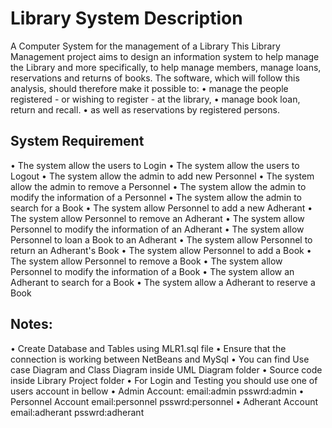 # Library System Description
A Computer System for the management of a Library
This Library Management project aims to design an information system to help manage the Library and more specifically, to help manage members, manage loans, reservations and returns of books.
The software, which will follow this analysis, should therefore make it possible to:
• manage the people registered - or wishing to register - at the library,
• manage book loan, return and recall.
• as well as reservations by registered persons.

## System Requirement
• The system  allow the users to Login
• The system  allow the users to Logout
• The system  allow the admin to add new Personnel
• The system  allow the admin to remove a Personnel
• The system  allow the admin to modify the information of a Personnel
• The system  allow the admin to search for a Book
• The system  allow Personnel to add a new Adherant
• The system  allow Personnel to remove an Adherant
• The system  allow Personnel to modify the information of an Adherant
• The system  allow Personnel to loan a Book to an Adherant
• The system  allow Personnel to return an Adherant's Book
• The system  allow Personnel to add a Book
• The system  allow Personnel to remove a Book
• The system  allow Personnel to modify the information of a Book
• The system  allow an Adherant to search for a Book
• The system  allow a Adherant to reserve a Book

## Notes:
• Create Database and Tables using MLR1.sql file
• Ensure that the connection is working between NetBeans and MySql
• You can find Use case Diagram and Class Diagram inside UML Diagram folder
• Source code inside Library Project folder
• For Login and Testing you should use one of users account in bellow
	• Admin Account:
		email:admin
		psswrd:admin
	• Personnel Account
		email:personnel
		psswrd:personnel
	• Adherant Account
		email:adherant
		psswrd:adherant